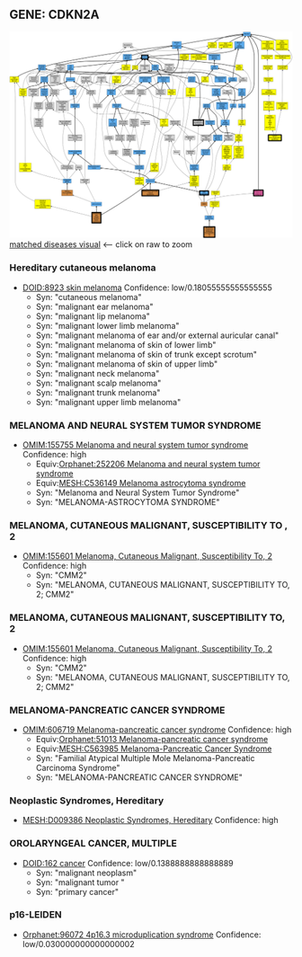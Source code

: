 
## GENE: CDKN2A

![image](CDKN2A.png)
[matched diseases visual](CDKN2A.png)  <-- click on raw to zoom


### Hereditary cutaneous melanoma
 * [DOID:8923 skin melanoma](http://beta.monarchinitiative.org/disease/DOID:8923) Confidence: low/0.18055555555555555
    * Syn: "cutaneous melanoma"
    * Syn: "malignant ear melanoma"
    * Syn: "malignant lip melanoma"
    * Syn: "malignant lower limb melanoma"
    * Syn: "malignant melanoma of ear and/or external auricular canal"
    * Syn: "malignant melanoma of skin of lower limb"
    * Syn: "malignant melanoma of skin of trunk except scrotum"
    * Syn: "malignant melanoma of skin of upper limb"
    * Syn: "malignant neck melanoma"
    * Syn: "malignant scalp melanoma"
    * Syn: "malignant trunk melanoma"
    * Syn: "malignant upper limb melanoma"

### MELANOMA AND NEURAL SYSTEM TUMOR SYNDROME
 * [OMIM:155755 Melanoma and neural system tumor syndrome](http://beta.monarchinitiative.org/disease/OMIM:155755) Confidence: high
    * Equiv:[Orphanet:252206 Melanoma and neural system tumor syndrome](http://beta.monarchinitiative.org/disease/Orphanet:252206)
    * Equiv:[MESH:C536149 Melanoma astrocytoma syndrome](http://beta.monarchinitiative.org/disease/MESH:C536149)
    * Syn: "Melanoma and Neural System Tumor Syndrome"
    * Syn: "MELANOMA-ASTROCYTOMA SYNDROME"

### MELANOMA, CUTANEOUS MALIGNANT, SUSCEPTIBILITY TO , 2
 * [OMIM:155601 Melanoma, Cutaneous Malignant, Susceptibility To, 2](http://beta.monarchinitiative.org/disease/OMIM:155601) Confidence: high
    * Syn: "CMM2"
    * Syn: "MELANOMA, CUTANEOUS MALIGNANT, SUSCEPTIBILITY TO, 2; CMM2"

### MELANOMA, CUTANEOUS MALIGNANT, SUSCEPTIBILITY TO, 2
 * [OMIM:155601 Melanoma, Cutaneous Malignant, Susceptibility To, 2](http://beta.monarchinitiative.org/disease/OMIM:155601) Confidence: high
    * Syn: "CMM2"
    * Syn: "MELANOMA, CUTANEOUS MALIGNANT, SUSCEPTIBILITY TO, 2; CMM2"

### MELANOMA-PANCREATIC CANCER SYNDROME
 * [OMIM:606719 Melanoma-pancreatic cancer syndrome](http://beta.monarchinitiative.org/disease/OMIM:606719) Confidence: high
    * Equiv:[Orphanet:51013 Melanoma-pancreatic cancer syndrome](http://beta.monarchinitiative.org/disease/Orphanet:51013)
    * Equiv:[MESH:C563985 Melanoma-Pancreatic Cancer Syndrome](http://beta.monarchinitiative.org/disease/MESH:C563985)
    * Syn: "Familial Atypical Multiple Mole Melanoma-Pancreatic Carcinoma Syndrome"
    * Syn: "MELANOMA-PANCREATIC CANCER SYNDROME"

### Neoplastic Syndromes, Hereditary
 * [MESH:D009386 Neoplastic Syndromes, Hereditary](http://beta.monarchinitiative.org/disease/MESH:D009386) Confidence: high

### OROLARYNGEAL CANCER, MULTIPLE
 * [DOID:162 cancer](http://beta.monarchinitiative.org/disease/DOID:162) Confidence: low/0.1388888888888889
    * Syn: "malignant neoplasm"
    * Syn: "malignant tumor "
    * Syn: "primary cancer"

### p16-LEIDEN
 * [Orphanet:96072 4p16.3 microduplication syndrome](http://beta.monarchinitiative.org/disease/Orphanet:96072) Confidence: low/0.030000000000000002
